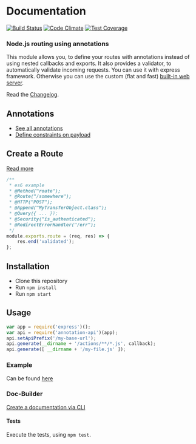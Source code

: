 # Documentation
[![Build Status](https://travis-ci.org/etwillbefine/annotation-api.svg?branch=master)](https://travis-ci.org/etwillbefine/annotation-api)
[![Code Climate](https://codeclimate.com/github/etwillbefine/annotation-api/badges/gpa.svg?branch=master)](https://codeclimate.com/github/etwillbefine/annotation-api)
[![Test Coverage](https://codeclimate.com/github/etwillbefine/annotation-api/badges/coverage.svg)](https://codeclimate.com/github/etwillbefine/annotation-api/coverage)

### Node.js routing using annotations

This module allows you, to define your routes with annotations instead of using nested callbacks and exports.
It also provides a validator, to automatically validate incoming requests. 
You can use it with express framework. Otherwise you can use the custom (flat and fast) [built-in web server](/doc/builtinserver.md).

Read the [Changelog](/doc/changelog.md).

## Annotations
- [See all annotations](/doc/annotations.md)
- [Define constraints on payload](/doc/constraints.md)

## Create a Route
[Read more](/doc/usage.md)

```js
/**
 * es6 example
 * @Method("route");
 * @Route("/somewhere");
 * @HTTP("POST");
 * @Append("MyTransferObject.class");
 * @Query({ ... });
 * @Security("is_authenticated");
 * @RedirectErrorHandler("/err");
 */
module.exports.route = (req, res) => {
    res.end('validated');
};
```

## Installation
- Clone this repository
- Run `npm install`
- Run `npm start`

## Usage

```js
var app = require('express')();
var api = require('annotation-api')(app);
api.setApiPrefix('/my-base-url');
api.generate(__dirname + '/actions/**/*.js', callback);
api.generate([ __dirname + '/my-file.js' ]);
```

### Example
Can be found [here](/sample/sample.js)

### Doc-Builder
[Create a documentation via CLI](doc/doc-builder.md)

#### Tests
Execute the tests, using `npm test`.
